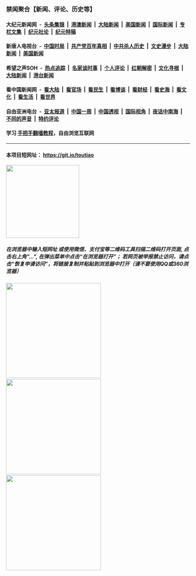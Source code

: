 ### 禁闻聚合【新闻、评论、历史等】

#### 大纪元新闻网 &nbsp;-&nbsp; [头条集锦](indexes/E头条集锦.md?t=02041301) &nbsp;|&nbsp; [港澳新闻](indexes/E港澳新闻.md?t=02041301)  &nbsp;|&nbsp; [大陆新闻](indexes/E大陆新闻.md?t=02041301) &nbsp;|&nbsp; [美国新闻](indexes/E美国新闻.md?t=02041301) &nbsp;|&nbsp; [国际新闻](indexes/E国际新闻.md?t=02041301) &nbsp;|&nbsp; [专栏文集](indexes/E专栏文集.md?t=02041301) &nbsp;|&nbsp; [纪元社论](indexes/E纪元社论.md?t=02041301) &nbsp;|&nbsp; [纪元特稿](indexes/E纪元特稿.md?t=02041301) 

#### 新唐人电视台 &nbsp;-&nbsp; [中国时局](indexes/N中国时局.md?t=02041301) &nbsp;|&nbsp; [共产党百年真相](indexes/N共产党百年真相.md?t=02041301) &nbsp;|&nbsp; [中共杀人历史](indexes/N中共杀人历史.md?t=02041301) &nbsp;|&nbsp; [文史漫步](indexes/N文史漫步.md?t=02041301) &nbsp;|&nbsp; [大陆新闻](indexes/N大陆新闻.md?t=02041301) &nbsp;|&nbsp; [美国新闻](indexes/N美国新闻.md?t=02041301)

#### 希望之声SOH &nbsp;-&nbsp; [热点追踪](indexes/H热点追踪.md?t=02041301) &nbsp;|&nbsp; [名家谈时事](indexes/H名家谈时事.md?t=02041301) &nbsp;|&nbsp; [个人评论](indexes/H个人评论.md?t=02041301)  &nbsp;|&nbsp; [红朝解密](indexes/H红朝解密.md?t=02041301) &nbsp;|&nbsp; [文化寻根](indexes/H文化寻根.md?t=02041301) &nbsp;|&nbsp; [大陆新闻](indexes/H大陆新闻.md?t=02041301) &nbsp;|&nbsp; [港台新闻](indexes/H港台新闻.md?t=02041301)

#### 看中国新闻网 &nbsp;-&nbsp; [看大陆](indexes/S看大陆.md?t=02041301) &nbsp;|&nbsp; [看官场](indexes/S看官场.md?t=02041301) &nbsp;|&nbsp; [看民生](indexes/S看民生.md?t=02041301)  &nbsp;|&nbsp; [看博谈](indexes/S看博谈.md?t=02041301) &nbsp;|&nbsp; [看财经](indexes/S看财经.md?t=02041301) &nbsp;|&nbsp; [看史海](indexes/S看史海.md?t=02041301) &nbsp;|&nbsp; [看文化](indexes/S看文化.md?t=02041301) &nbsp;|&nbsp; [看生活](indexes/S看生活.md?t=02041301) &nbsp;|&nbsp; [看世界](indexes/S看世界.md?t=02041301)

#### 自由亚洲电台 &nbsp;-&nbsp; [亚太报道](indexes/R亚太报道.md?t=02041301) &nbsp;|&nbsp; [中国一周](indexes/R中国一周.md?t=02041301) &nbsp;|&nbsp; [中国透视](indexes/R中国透视.md?t=02041301)  &nbsp;|&nbsp; [国际视角](indexes/R国际视角.md?t=02041301) &nbsp;|&nbsp; [夜话中南海](indexes/R夜话中南海.md?t=02041301) &nbsp;|&nbsp; [不同的声音](indexes/R不同的声音.md?t=02041301) &nbsp;|&nbsp; [特约评论](indexes/R特约评论.md?t=02041301)

#### 学习 [手把手翻墙教程](https://github.com/gfw-breaker/guides/wiki)，自由浏览互联网

----

#### 本项目短网址： https://git.io/toutiao
<img src="https://raw.githubusercontent.com/gfw-breaker/banned-news/master/scripts/img/qr.png" width="200px"/>  

##### 在浏览器中输入短网址 或使用微信、支付宝等二维码工具扫描二维码打开页面, 点击右上角"...", 在弹出菜单中点击“在浏览器打开”； 若网页被举报禁止访问，请点击“恢复申请访问”，将链接复制并粘贴到浏览器中打开（请不要使用QQ或360浏览器）

<img src="https://raw.githubusercontent.com/gfw-breaker/banned-news/master/scripts/img/1.png" width="260px"/> &nbsp; <img src="https://raw.githubusercontent.com/gfw-breaker/banned-news/master/scripts/img/2.png" width="260px"/> &nbsp; <img src="https://raw.githubusercontent.com/gfw-breaker/banned-news/master/scripts/img/3.png" width="260px"/>
